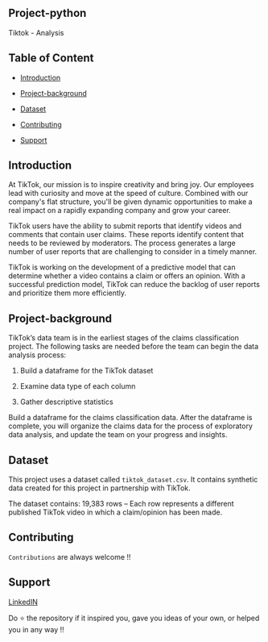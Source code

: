 ## Project-python
Tiktok - Analysis

## Table of Content
- [Introduction](#introduction)

- [Project-background](#project-background)

- [Dataset](#dataset)

- [Contributing](#contributing)

- [Support](#support)


## Introduction
At TikTok, our mission is to inspire creativity and bring joy. Our employees lead with curiosity and move at the speed of culture. Combined with our company's flat structure, you'll be given dynamic opportunities to make a real impact on a rapidly expanding company and grow your career.

TikTok users have the ability to submit reports that identify videos and comments that contain user claims. These reports identify content that needs to be reviewed by moderators. The process generates a large number of user reports that are challenging to consider in a timely manner. 

TikTok is working on the development of a predictive model that can determine whether a video contains a claim or offers an opinion. With a successful prediction model, TikTok can reduce the backlog of user reports and prioritize them more efficiently.

## Project-background
TikTok’s data team is in the earliest stages of the claims classification project. The following tasks are needed before the team can begin the data analysis process:

1. Build a dataframe for the TikTok dataset

2. Examine data type of each column

3. Gather descriptive statistics

Build a dataframe for the claims classification data. After the dataframe is complete, you will organize the claims data for the process of exploratory data analysis, and update the team on your progress and insights.

## Dataset
This project uses a dataset called `tiktok_dataset.csv`. It contains synthetic data created for this project in partnership with TikTok. 

The dataset contains: 
19,383 rows – Each row represents a different published TikTok video in which a claim/opinion has been made.

## Contributing
`Contributions` are always welcome !!

## Support

[LinkedIN](https://www.linkedin.com/in/muhammad-zaim-18b16089/)

Do ⭐ the repository if it inspired you, gave you ideas of your own, or helped you in any way !!




